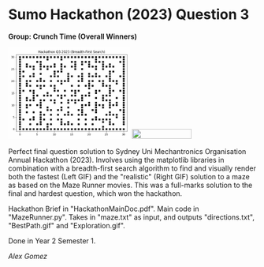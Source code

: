 # Sumo Hackathon (2023) Question 3
**Group: Crunch Time (Overall Winners)**

<img src="BestPath.gif" width="49%" height="49%"/> <img src="Exploration.gif" width="49%" height="49%"/>

Perfect final question solution to Sydney Uni Mechantronics Organisation Annual Hackathon (2023). 
Involves using the matplotlib libraries in combination with a breadth-first search algorithm to find and visually render both the fastest (Left GIF) and the "realistic" (Right GIF) solution to a maze as based on the Maze Runner movies. 
This was a full-marks solution to the final and hardest question, which won the hackathon.

Hackathon Brief in "HackathonMainDoc.pdf". Main code in "MazeRunner.py". Takes in "maze.txt" as input, and outputs "directions.txt", "BestPath.gif" and "Exploration.gif".

Done in Year 2 Semester 1.

_Alex Gomez_
